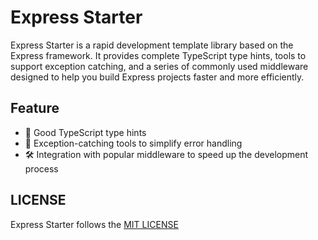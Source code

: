# Express Starter

Express Starter is a rapid development template library based on the Express framework. It provides complete TypeScript type hints, tools to support exception catching, and a series of commonly used middleware designed to help you build Express projects faster and more efficiently.

## Feature

- 🌈 Good TypeScript type hints
- 🎯 Exception-catching tools to simplify error handling
- 🛠 Integration with popular middleware to speed up the development process

## LICENSE

Express Starter follows the [MIT LICENSE](./LICENSE)
